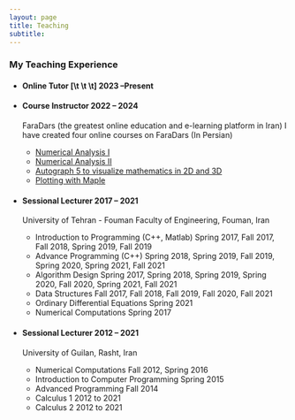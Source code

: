 ```yaml
---
layout: page
title: Teaching
subtitle: 
---
```



### My Teaching Experience

- #### Online Tutor [\t \t \t] 2023 –Present
- #### Course Instructor 								  		2022 – 2024
  FaraDars (the greatest online education and e-learning platform in Iran)
  I have created four online courses on FaraDars (In Persian)
    - [Numerical Analysis I](https://faradars.org/courses/numerical-analysis-part-i-fvmth129)
    - [Numerical Analysis II](https://faradars.org/courses/basics-of-numerical-analysis-second-part-fvmth132)
    - [Autograph 5 to visualize mathematics in 2D and 3D](https://faradars.org/courses/drawing-mathematical-shapes-and-graphs-with-autograph-fvmth331)
    - [Plotting with Maple](https://faradars.org/courses/plotting-2d-and-3d-graphs-in-maple-fvmth333)

- #### Sessional Lecturer 										2017 – 2021
  University of Tehran - Fouman Faculty of Engineering, Fouman, Iran
  	- Introduction to Programming (C++, Matlab)	  Spring 2017, Fall 2017, Fall 2018, Spring 2019, Fall 2019
  	- Advance Programming (C++)			  Spring 2018, Spring 2019, Fall 2019, Spring 2020, Spring 2021, Fall 2021
  	- Algorithm Design 				  Spring 2017, Spring 2018, Spring 2019, Spring 2020, Fall 2020, Spring 2021, Fall 2021
  	- Data Structures 				  Fall 2017, Fall 2018, Fall 2019, Fall 2020, Fall 2021
  	- Ordinary Differential Equations		  Spring 2021
  	- Numerical Computations			  Spring 2017

- #### Sessional Lecturer 										2012 – 2021
  University of Guilan, Rasht, Iran
  - Numerical Computations 			          Fall 2012, Spring 2016
  - Introduction to Computer Programming 	      	  Spring 2015
  - Advanced Programming 			          Fall 2014
  - Calculus 1 					          2012 to 2021
  - Calculus 2 					          2012 to 2021
